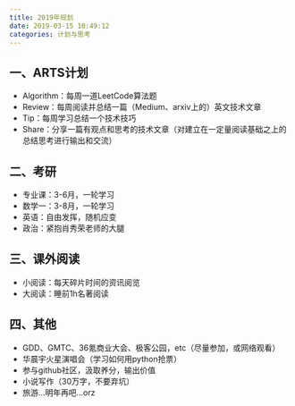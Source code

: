 ```yaml
---
title: 2019年规划
date: 2019-03-15 10:49:12
categories: 计划与思考  
---
```


## 一、ARTS计划

  * Algorithm：每周一道LeetCode算法题
  * Review：每周阅读并总结一篇（Medium、arxiv上的）英文技术文章
  * Tip：每周学习总结一个技术技巧
  * Share：分享一篇有观点和思考的技术文章（对建立在一定量阅读基础之上的总结思考进行输出和交流）

## 二、考研

  * 专业课：3-6月，一轮学习
  * 数学一：3-8月，一轮学习
  * 英语：自由发挥，随机应变
  * 政治：紧抱肖秀荣老师的大腿

## 三、课外阅读

  * 小阅读：每天碎片时间的资讯阅览
  * 大阅读：睡前1h名著阅读

## 四、其他

  * GDD、GMTC、36氪商业大会、极客公园，etc（尽量参加，或网络观看）
  * 华晨宇火星演唱会（学习如何用python抢票）
  * 参与github社区，汲取养分，输出价值
  * 小说写作（30万字，不要弃坑）
  * 旅游...明年再吧...orz